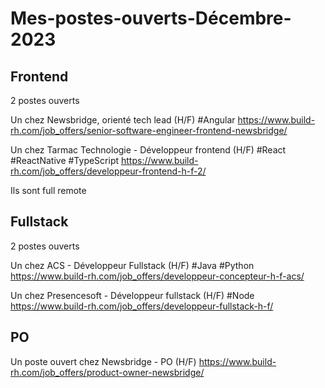 # Mes-postes-ouverts-Décembre-2023

## Frontend 

2 postes ouverts 

Un chez Newsbridge, orienté tech lead (H/F) #Angular 
https://www.build-rh.com/job_offers/senior-software-engineer-frontend-newsbridge/

Un chez Tarmac Technologie - Développeur frontend (H/F) #React #ReactNative #TypeScript 
https://www.build-rh.com/job_offers/developpeur-frontend-h-f-2/

Ils sont full remote 

## Fullstack 

2 postes ouverts 

Un chez ACS - Développeur Fullstack (H/F) #Java #Python 
https://www.build-rh.com/job_offers/developpeur-concepteur-h-f-acs/

Un chez Presencesoft - Développeur fullstack (H/F) #Node 
https://www.build-rh.com/job_offers/developpeur-fullstack-h-f/

## PO 

Un poste ouvert chez Newsbridge - PO (H/F)
https://www.build-rh.com/job_offers/product-owner-newsbridge/




